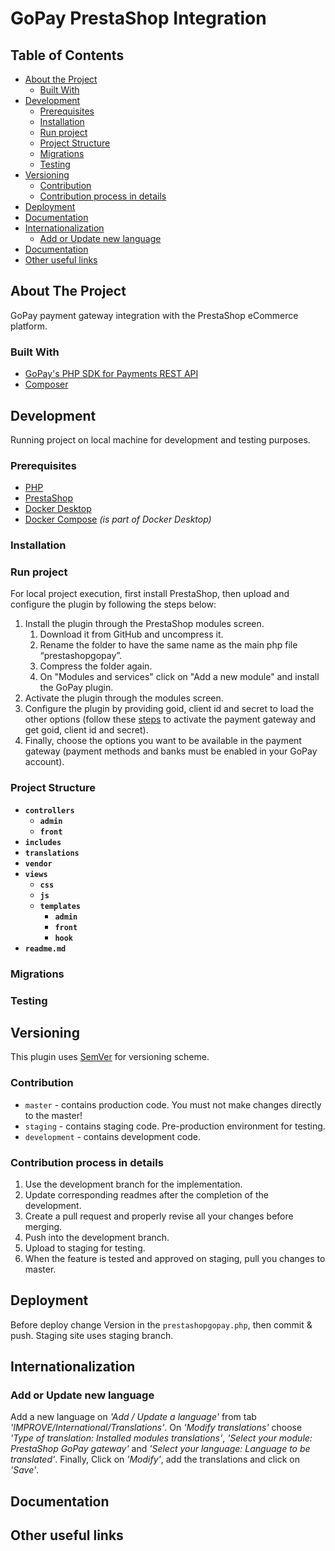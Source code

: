 # GoPay PrestaShop Integration

## Table of Contents

- [About the Project](#about-the-project)
    - [Built With](#built-with)
- [Development](#development)
    - [Prerequisites](#prerequisites)
    - [Installation](#installation)
    - [Run project](#run-project)
    - [Project Structure](#project-structure)
    - [Migrations](#migrations)
    - [Testing](#testing)
- [Versioning](#versioning)
  - [Contribution](#contribution)
  - [Contribution process in details](#contribution-process-in-details)
- [Deployment](#deployment)
- [Documentation](#documentation)
- [Internationalization](#internationalization)
  - [Add or Update new language](#add-or-update-new-language)
- [Documentation](#documentation)
- [Other useful links](#other-useful-links)

## About The Project

GoPay payment gateway integration with the PrestaShop eCommerce platform.

### Built With

- [GoPay's PHP SDK for Payments REST API](https://github.com/gopaycommunity/gopay-php-api)
- [Composer](https://getcomposer.org/)

## Development

Running project on local machine for development and testing purposes.

### Prerequisites

- [PHP](https://www.php.net)
- [PrestaShop](https://www.prestashop.com/)
- [Docker Desktop](https://www.docker.com/get-started)
- [Docker Compose](https://docs.docker.com/compose/) _(is part of Docker Desktop)_

### Installation

### Run project

For local project execution, first install PrestaShop, then upload and configure the plugin by following the steps below:
1. Install the plugin through the PrestaShop modules screen.
   1. Download it from GitHub and uncompress it.
   2. Rename the folder to have the same name as the main php file “prestashopgopay”.
   3. Compress the folder again.
   4. On "Modules and services" click on "Add a new module" and install the GoPay plugin.
2. Activate the plugin through the modules screen.
3. Configure the plugin by providing goid, client id and secret to load the other options (follow these [steps](https://help.gopay.com/en/knowledge-base/gopay-account/gopay-business-account/signing-in-password-reset-activating-and-deactivating-the-payment-gateway/how-to-activate-the-payment-gateway) to activate the payment gateway and get goid, client id and secret).
4. Finally, choose the options you want to be available in the payment gateway (payment methods and banks must be enabled in your GoPay account).

### Project Structure

- **`controllers`**
  - **`admin`**
  - **`front`**
- **`includes`**
- **`translations`**
- **`vendor`**
- **`views`**
  - **`css`**
  - **`js`**
  - **`templates`**
    - **`admin`**
    - **`front`**
    - **`hook`**
- **`readme.md`**

### Migrations

### Testing

## Versioning

This plugin uses [SemVer](http://semver.org/) for versioning scheme.

### Contribution

- `master` - contains production code. You must not make changes directly to the master!
- `staging` - contains staging code. Pre-production environment for testing.
- `development` - contains development code.

### Contribution process in details

1. Use the development branch for the implementation.
2. Update corresponding readmes after the completion of the development.
3. Create a pull request and properly revise all your changes before merging.
4. Push into the development branch.
5. Upload to staging for testing.
6. When the feature is tested and approved on staging, pull you changes to master.

## Deployment

Before deploy change Version in the `prestashopgopay.php`, then commit & push. Staging site uses staging branch.

## Internationalization

### Add or Update new language

Add a new language on _'Add / Update a language'_ from tab _'IMPROVE/International/Translations'_. On _'Modify translations'_ choose _'Type of translation: Installed modules translations'_, _'Select your module: PrestaShop GoPay gateway'_ and _'Select your language: Language to be translated'_. Finally, Click on _'Modify'_, add the translations and click on _'Save'_.

## Documentation

## Other useful links